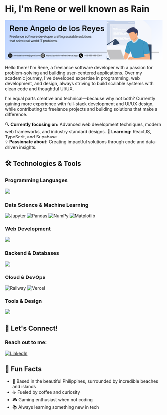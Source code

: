 # Hi, I'm Rene or well known as Rain

![Profile Banner](https://github.com/rendznicoy/rendznicoy/blob/main/LinkedIn%20Cover%20Image.png)

Hello there! I'm  Rene, a freelance software developer with a passion for problem-solving and building user-centered applications. Over my academic journey, I've developed expertise in programming, web development, and design, always striving to build scalable systems with clean code and thoughtful UI/UX.

I'm equal parts creative and technical—because why not both? Currently gaining more experience with full-stack development and UI/UX design, while contributing to freelance projects and building solutions that make a difference.

🔍 **Currently focusing on:** Advanced web development techniques, modern web frameworks, and industry standard designs.
🌱 **Learning:** ReactJS, TypeScrit, and Supabase.  
💡 **Passionate about:** Creating impactful solutions through code and data-driven insights.

## 🛠️ Technologies & Tools

<h3 align="left">Programming Languages</h3>
<p align="left">
  <a href="https://skillicons.dev">
    <img src="https://skillicons.dev/icons?i=js,python,cpp,c,java,php,cs" />
  </a>
</p>

<h3 align="left">Data Science & Machine Learning</h3>

![Jupyter](https://img.shields.io/badge/Jupyter-F37626?style=for-the-badge&logo=jupyter&logoColor=white)
![Pandas](https://img.shields.io/badge/Pandas-150458?style=for-the-badge&logo=pandas&logoColor=white)
![NumPy](https://img.shields.io/badge/NumPy-013243?style=for-the-badge&logo=numpy&logoColor=white)
![Matplotlib](https://img.shields.io/badge/Matplotlib-11557c?style=for-the-badge&logo=python&logoColor=white)

<h3 align="left">Web Development</h3>
<p align="left">
  <a href="https://skillicons.dev">
    <img src="https://skillicons.dev/icons?i=vue,laravel,tailwind,html,css" />
  </a>
</p>

<h3 align="left">Backend & Databases</h3>
<p align="left">
  <a href="https://skillicons.dev">
    <img src="https://skillicons.dev/icons?i=mysql,firebase" />
  </a>
</p>

<h3 align="left">Cloud & DevOps</h3>

![Railway](https://img.shields.io/badge/Railway-0B0D0E?style=for-the-badge&logo=railway&logoColor=white)
![Vercel](https://img.shields.io/badge/Vercel-000000?style=for-the-badge&logo=vercel&logoColor=white)

<h3 align="left">Tools & Design</h3>
<p align="left">
  <a href="https://skillicons.dev">
    <img src="https://skillicons.dev/icons?i=git,github,figma,postman,photoshop" />
  </a>
</p>

## 🤝 Let's Connect!

<h3 align="left">Reach out to me:</h3>
<p align="left">
  <a href="https://www.linkedin.com/in/rainyjane/" target="_blank">
    <img src="https://skillicons.dev/icons?i=linkedin" alt="LinkedIn"/>
  </a>
</p>

## 💭 Fun Facts

- 🌊 Based in the beautiful Philippines, surrounded by incredible beaches and islands
- ☕ Fueled by coffee and curiosity
- 🎮 Gaming enthusiast when not coding
- 📚 Always learning something new in tech
